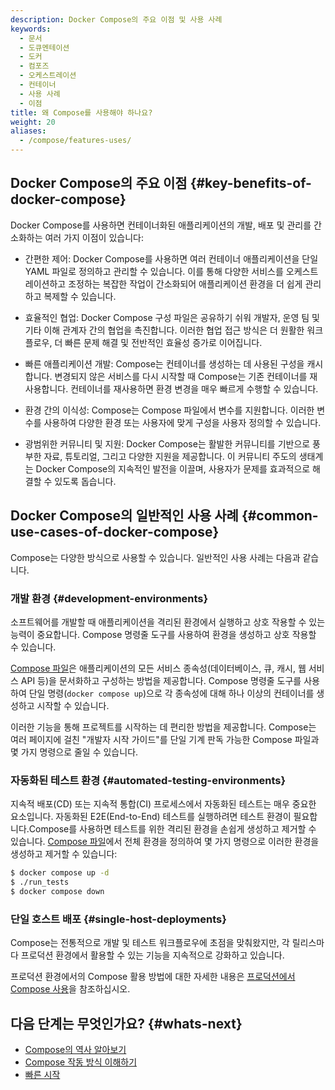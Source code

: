 ```yaml
---
description: Docker Compose의 주요 이점 및 사용 사례
keywords:
  - 문서
  - 도큐멘테이션
  - 도커
  - 컴포즈
  - 오케스트레이션
  - 컨테이너
  - 사용 사례
  - 이점
title: 왜 Compose를 사용해야 하나요?
weight: 20
aliases:
  - /compose/features-uses/
---
```


## Docker Compose의 주요 이점 {#key-benefits-of-docker-compose}

Docker Compose를 사용하면 컨테이너화된 애플리케이션의 개발, 배포 및 관리를 간소화하는 여러 가지 이점이 있습니다:

- 간편한 제어: Docker Compose를 사용하면 여러 컨테이너 애플리케이션을 단일 YAML 파일로 정의하고 관리할 수 있습니다. 이를 통해 다양한 서비스를 오케스트레이션하고 조정하는 복잡한 작업이 간소화되어 애플리케이션 환경을 더 쉽게 관리하고 복제할 수 있습니다.

- 효율적인 협업: Docker Compose 구성 파일은 공유하기 쉬워 개발자, 운영 팀 및 기타 이해 관계자 간의 협업을 촉진합니다. 이러한 협업 접근 방식은 더 원활한 워크플로우, 더 빠른 문제 해결 및 전반적인 효율성 증가로 이어집니다.

- 빠른 애플리케이션 개발: Compose는 컨테이너를 생성하는 데 사용된 구성을 캐시합니다. 변경되지 않은 서비스를 다시 시작할 때 Compose는 기존 컨테이너를 재사용합니다. 컨테이너를 재사용하면 환경 변경을 매우 빠르게 수행할 수 있습니다.

- 환경 간의 이식성: Compose는 Compose 파일에서 변수를 지원합니다. 이러한 변수를 사용하여 다양한 환경 또는 사용자에 맞게 구성을 사용자 정의할 수 있습니다.

- 광범위한 커뮤니티 및 지원: Docker Compose는 활발한 커뮤니티를 기반으로 풍부한 자료, 튜토리얼, 그리고 다양한 지원을 제공합니다. 이 커뮤니티 주도의 생태계는 Docker Compose의 지속적인 발전을 이끌며, 사용자가 문제를 효과적으로 해결할 수 있도록 돕습니다.

## Docker Compose의 일반적인 사용 사례 {#common-use-cases-of-docker-compose}

Compose는 다양한 방식으로 사용할 수 있습니다. 일반적인 사용 사례는 다음과 같습니다.

### 개발 환경 {#development-environments}

소프트웨어를 개발할 때 애플리케이션을 격리된 환경에서 실행하고 상호 작용할 수 있는 능력이 중요합니다. Compose 명령줄 도구를 사용하여 환경을 생성하고 상호 작용할 수 있습니다.

[Compose 파일](/reference/compose-file/_index.md)은 애플리케이션의 모든 서비스 종속성(데이터베이스, 큐, 캐시, 웹 서비스 API 등)을 문서화하고 구성하는 방법을 제공합니다. Compose 명령줄 도구를 사용하여 단일 명령(`docker compose up`)으로 각 종속성에 대해 하나 이상의 컨테이너를 생성하고 시작할 수 있습니다.

이러한 기능을 통해 프로젝트를 시작하는 데 편리한 방법을 제공합니다. Compose는 여러 페이지에 걸친 "개발자 시작 가이드"를 단일 기계 판독 가능한 Compose 파일과 몇 가지 명령으로 줄일 수 있습니다.

### 자동화된 테스트 환경 {#automated-testing-environments}

지속적 배포(CD) 또는 지속적 통합(CI) 프로세스에서 자동화된 테스트는 매우 중요한 요소입니다. 자동화된 E2E(End-to-End) 테스트를 실행하려면 테스트 환경이 필요합니다.Compose를 사용하면 테스트를 위한 격리된 환경을 손쉽게 생성하고 제거할 수 있습니다. [Compose 파일](/reference/compose-file/_index.md)에서 전체 환경을 정의하여 몇 가지 명령으로 이러한 환경을 생성하고 제거할 수 있습니다:

```bash
$ docker compose up -d
$ ./run_tests
$ docker compose down
```

### 단일 호스트 배포 {#single-host-deployments}

Compose는 전통적으로 개발 및 테스트 워크플로우에 초점을 맞춰왔지만, 각 릴리스마다 프로덕션 환경에서 활용할 수 있는 기능을 지속적으로 강화하고 있습니다.

프로덕션 환경에서의 Compose 활용 방법에 대한 자세한 내용은 [프로덕션에서 Compose 사용](/manuals/compose/how-tos/production.md)을 참조하십시오.

## 다음 단계는 무엇인가요? {#whats-next}

- [Compose의 역사 알아보기](history.md)
- [Compose 작동 방식 이해하기](compose-application-model.md)
- [빠른 시작](../gettingstarted.md)
